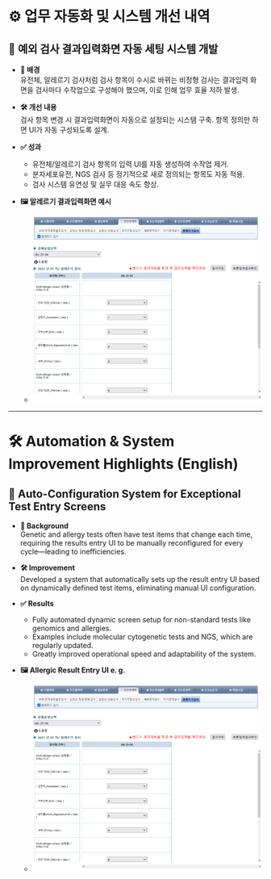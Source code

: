 # ⚙️ 업무 자동화 및 시스템 개선 내역

## 🧪 예외 검사 결과입력화면 자동 세팅 시스템 개발

- **📌 배경**  
  유전체, 알레르기 검사처럼 검사 항목이 수시로 바뀌는 비정형 검사는 결과입력 화면을 검사마다 수작업으로 구성해야 했으며, 이로 인해 업무 효율 저하 발생.

- **🛠️ 개선 내용**  
  검사 항목 변경 시 결과입력화면이 자동으로 설정되는 시스템 구축. 항목 정의만 하면 UI가 자동 구성되도록 설계.

- **✅ 성과**  
  - 유전체/알레르기 검사 항목의 입력 UI를 자동 생성하여 수작업 제거.  
  - 분자세포유전, NGS 검사 등 정기적으로 새로 정의되는 항목도 자동 적용.  
  - 검사 시스템 유연성 및 실무 대응 속도 향상.

- **🖼️ 알레르기 결과입력화면 예시**   
  - ![alt text](./images/image-3.png)
---

# 🛠️ Automation & System Improvement Highlights (English)

## 🧪 Auto-Configuration System for Exceptional Test Entry Screens

- **📌 Background**  
  Genetic and allergy tests often have test items that change each time, requiring the results entry UI to be manually reconfigured for every cycle—leading to inefficiencies.

- **🛠️ Improvement**  
  Developed a system that automatically sets up the result entry UI based on dynamically defined test items, eliminating manual UI configuration.

- **✅ Results**  
  - Fully automated dynamic screen setup for non-standard tests like genomics and allergies.  
  - Examples include molecular cytogenetic tests and NGS, which are regularly updated.  
  - Greatly improved operational speed and adaptability of the system.

- **🖼️ Allergic Result Entry UI e. g.**   
  - ![alt text](./images/image-3.png)